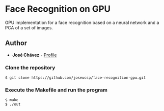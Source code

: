 # Face Recognition on GPU

GPU implementation for a face recognition based on a neural network and a PCA of a set of images.

## Author

* **José Chávez** - [Profile](https://github.com/joseucsp	)

### Clone the repository
```
$ git clone https://github.com/joseucsp/face-recognition-gpu.git
```
### Execute the Makefile and run the program
```
$ make
$ ./out
```